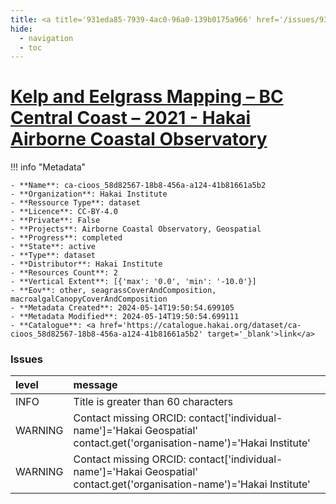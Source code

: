 ```yaml
---
title: <a title='931eda85-7939-4ac0-96a0-139b0175a966' href='/issues/931eda85-7939-4ac0-96a0-139b0175a966/' target='_blank'>Kelp and Eelgrass Mapping – BC Central Coast – 2021 - Hakai Airborne Coastal Observatory</a>
hide:
  - navigation
  - toc
---
```


# <a title='931eda85-7939-4ac0-96a0-139b0175a966' href='/issues/931eda85-7939-4ac0-96a0-139b0175a966/' target='_blank'>Kelp and Eelgrass Mapping – BC Central Coast – 2021 - Hakai Airborne Coastal Observatory</a>

<div id='map'></div>

!!! info "Metadata"
    
    - **Name**: ca-cioos_58d82567-18b8-456a-a124-41b81661a5b2 
    - **Organization**: Hakai Institute 
    - **Ressource Type**: dataset 
    - **Licence**: CC-BY-4.0 
    - **Private**: False 
    - **Projects**: Airborne Coastal Observatory, Geospatial 
    - **Progress**: completed 
    - **State**: active 
    - **Type**: dataset 
    - **Distributor**: Hakai Institute 
    - **Resources Count**: 2 
    - **Vertical Extent**: [{'max': '0.0', 'min': '-10.0'}] 
    - **Eov**: other, seagrassCoverAndComposition, macroalgalCanopyCoverAndComposition 
    - **Metadata Created**: 2024-05-14T19:50:54.699105 
    - **Metadata Modified**: 2024-05-14T19:50:54.699111 
    - **Catalogue**: <a href='https://catalogue.hakai.org/dataset/ca-cioos_58d82567-18b8-456a-a124-41b81661a5b2' target='_blank'>link</a> 

### Issues

| level   | message                                                                                                                 |
|:--------|:------------------------------------------------------------------------------------------------------------------------|
| INFO    | Title is greater than 60 characters                                                                                     |
| WARNING | Contact missing ORCID: contact['individual-name']='Hakai Geospatial' contact.get('organisation-name')='Hakai Institute' |
| WARNING | Contact missing ORCID: contact['individual-name']='Hakai Geospatial' contact.get('organisation-name')='Hakai Institute' |

<script>
   document.addEventListener("DOMContentLoaded", function() {
    var map = L.map('map').setView([51.505, -125.09], 5);
    L.tileLayer('https://tile.openstreetmap.org/{z}/{x}/{y}.png', {
        maxZoom: 19,
        attribution: '&copy; <a href="http://www.openstreetmap.org/copyright">OpenStreetMap</a>'
    }).addTo(map);
    var geojsonFeature = {
        "type": "Feature",
        "properties": {
            "name" : "<a title='931eda85-7939-4ac0-96a0-139b0175a966' href='/issues/931eda85-7939-4ac0-96a0-139b0175a966/' target='_blank'>Kelp and Eelgrass Mapping – BC Central Coast – 2021 - Hakai Airborne Coastal Observatory</a>"
        },
        "geometry": {'type': 'Polygon', 'coordinates': [[[-128.6, 51.59], [-128.0, 51.59], [-128.0, 52.05], [-128.6, 52.05], [-128.6, 51.59]]]}
    }
    L.geoJSON(geojsonFeature).addTo(map);
   })
</script>